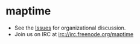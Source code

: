 maptime
=======

- See the [Issues](https://github.com/maptime/maptime/issues) for organizational discussion.
- Join us on IRC at [irc://irc.freenode.org/maptime](irc://irc.freenode.org/maptime)
